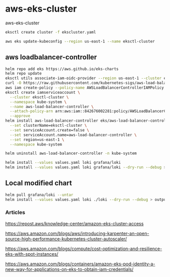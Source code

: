 # aws-eks-cluster

aws-eks-cluster

```bash
eksctl create cluster -f ekscluster.yaml
```

```bash
aws eks update-kubeconfig --region us-east-1 --name eksctl-cluster
```

## aws loadbalancer-controller

```bash
helm repo add eks https://aws.github.io/eks-charts
helm repo update
eksctl utils associate-iam-oidc-provider --region us-east-1 --cluster eksctl-cluster --approve
curl -O https://raw.githubusercontent.com/kubernetes-sigs/aws-load-balancer-controller/main/docs/install/iam_policy.json
aws iam create-policy --policy-name AWSLoadBalancerControllerIAMPolicy --policy-document file://iam_policy.json
eksctl create iamserviceaccount \
  --cluster eksctl-cluster \
  --namespace kube-system \
  --name aws-load-balancer-controller \
  --attach-policy-arn arn:aws:iam::842676002281:policy/AWSLoadBalancerControllerIAMPolicy \
  --approve
helm install aws-load-balancer-controller eks/aws-load-balancer-controller \
  --set clusterName=eksctl-cluster \
  --set serviceAccount.create=false \
  --set serviceAccount.name=aws-load-balancer-controller \
  --set region=us-east-1 \
  --namespace kube-system
```


```bash
helm uninstall aws-load-balancer-controller -n kube-system
```

```bash
helm install --values values.yaml loki grafana/loki
helm install --values values.yaml loki grafana/loki --dry-run --debug > output.yaml
```

## Local modified chart

```bash
helm pull grafana/loki --untar
helm install --values values.yaml loki ./loki --dry-run --debug > output.yaml
```

### Articles

<https://repost.aws/knowledge-center/amazon-eks-cluster-access>

<https://aws.amazon.com/blogs/aws/introducing-karpenter-an-open-source-high-performance-kubernetes-cluster-autoscaler/>

<https://aws.amazon.com/blogs/compute/cost-optimization-and-resilience-eks-with-spot-instances/>

<https://aws.amazon.com/blogs/containers/amazon-eks-pod-identity-a-new-way-for-applications-on-eks-to-obtain-iam-credentials/>